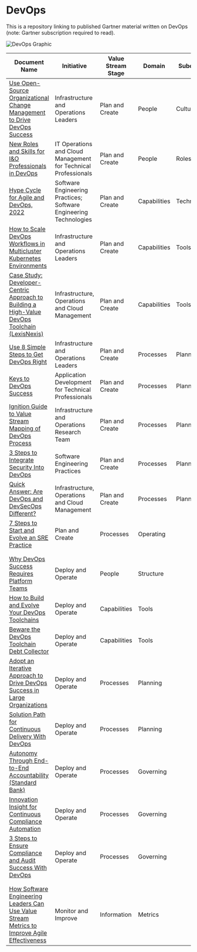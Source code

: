 # DevOps
This is a repository linking to published Gartner material written on DevOps (note: Gartner subscription required to read).

![DevOps Graphic](https://user-images.githubusercontent.com/118203283/201713158-726e6256-f9e8-4d12-8a3b-1b28409288ed.png)



| Document Name  | Initiative | Value Stream Stage | Domain | Subdomain | 
| ------------- | ------------- | ------------- | ------------- | ------------- |
| [Use Open-Source Organizational Change Management to Drive DevOps Success](https://www.gartner.com/document/code/739186) | Infrastructure and Operations Leaders | Plan and Create  | People | Culture |  
| [New Roles and Skills for I&O Professionals in DevOps](https://www.gartner.com/document/code/720642) | IT Operations and Cloud Management for Technical Professionals | Plan and Create | People | Roles |
| [Hype Cycle for Agile and DevOps, 2022](https://www.gartner.com/interactive/hc/4016526) | Software Engineering Practices; Software Engineering Technologies | Plan and Create | Capabilities | Technologies |
| [How to Scale DevOps Workflows in Multicluster Kubernetes Environments](https://www.gartner.com/document/code/758231) | Infrastructure and Operations Leaders | Plan and Create | Capabilities | Tools |
| [Case Study: Developer-Centric Approach to Building a High-Value DevOps Toolchain (LexisNexis)](https://www.gartner.com/document/4020565) | Infrastructure, Operations and Cloud Management| Plan and Create | Capabilities | Tools |
| [Use 8 Simple Steps to Get DevOps Right](https://www.gartner.com/document/code/719444) | Infrastructure and Operations Leaders | Plan and Create | Processes | Planning |
| [Keys to DevOps Success](https://www.gartner.com/document/code/738227) | Application Development for Technical Professionals | Plan and Create | Processes | Planning |
| [Ignition Guide to Value Stream Mapping of DevOps Process](https://www.gartner.com/document/code/746642) | Infrastructure and Operations Research Team | Plan and Create | Processes | Planning |
| [3 Steps to Integrate Security Into DevOps](https://www.gartner.com/document/code/384500) | Software Engineering Practices | Plan and Create | Processes | Planning |
| [Quick Answer: Are DevOps and DevSecOps Different?](https://www.gartner.com/document/code/767617) | Infrastructure, Operations and Cloud Management | Plan and Create | Processes | Planning |
| [7 Steps to Start and Evolve an SRE Practice](https://www.gartner.com/document/code/753447) | Plan and Create | Processes | Operating |
||
||
| [Why DevOps Success Requires Platform Teams](https://www.gartner.com/document/code/733282) | Deploy and Operate | People | Structure |
| [How to Build and Evolve Your DevOps Toolchains](https://www.gartner.com/document/code/746845) | Deploy and Operate | Capabilities | Tools |
| [Beware the DevOps Toolchain Debt Collector](https://www.gartner.com/document/code/758231) | Deploy and Operate | Capabilities | Tools |
| [Adopt an Iterative Approach to Drive DevOps Success in Large Organizations](https://www.gartner.com/document/code/746295) | Deploy and Operate | Processes | Planning |
| [Solution Path for Continuous Delivery With DevOps](https://www.gartner.com/document/code/741321) | Deploy and Operate | Processes | Planning |
| [Autonomy Through End-to-End Accountability (Standard Bank)](https://www.gartner.com/document/code/700626) | Deploy and Operate | Processes | Governing |
| [Innovation Insight for Continuous Compliance Automation](https://www.gartner.com/document/code/729146) | Deploy and Operate | Processes | Governing |
| [3 Steps to Ensure Compliance and Audit Success With DevOps](https://www.gartner.com/document/code/439920) | Deploy and Operate | Processes | Governing |
||
||
| [How Software Engineering Leaders Can Use Value Stream Metrics to Improve Agile Effectiveness](https://www.gartner.com/document/code/749067) | Monitor and Improve | Information | Metrics |

